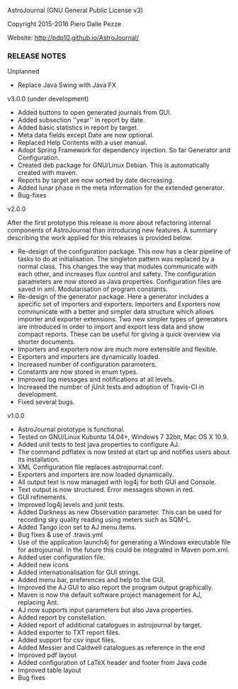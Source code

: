 AstroJournal (GNU General Public License v3)

Copyright 2015-2016 Piero Dalle Pezze

Website: http://pdp10.github.io/AstroJournal/


### RELEASE NOTES

Unplanned

- Replace Java Swing with Java FX

v3.0.0 (under development)

- Added buttons to open generated journals from GUI.
- Added subsection ''year'' in report by date.
- Added basic statistics in report by target.
- Meta data fields except Date are now optional.
- Replaced Help Contents with a user manual.
- Adopt Spring Framework for dependency injection. So far Generator and Configuration.
- Created deb package for GNU/Linux Debian. This is automatically created with maven.  
- Reports by target are now sorted by date decreasing.
- Added lunar phase in the meta information for the extended generator.
- Bug-fixes

v2.0.0

After the first prototype this release is more about refactoring internal components of AstroJournal than introducing new features. A summary describing the work applied for this releases is provided below.

- Re-design of the configuration package. This now has a clear pipeline of tasks to do at initialisation. The singleton pattern was replaced by a normal class. This changes the way that modules communicate with each other, and increases flux control and safety. The configuration parameters are now stored as Java properties. Configuration files are saved in xml. Modularisation of program constants.
- Re-design of the generator package. Here a generator includes a specific set of importers and exporters. Importers and Exporters now communicate with a better and simpler data structure which allows importer and exporter extensions. Two new simpler types of generators are introduced in order to import and export less data and show compact reports. These can be useful for giving a quick overview via shorter documents. 
- Importers and exporters now are much more extensible and flexible.
- Exporters and importers are dynamically loaded.
- Increased number of configuration parameters.
- Constants are now stored in enum types.
- Improved log messages and notifications at all levels.
- Increased the number of jUnit tests and adoption of Travis-CI in development.
- Fixed several bugs.

v1.0.0

- AstroJournal prototype is functional.
- Tested on GNU/Linux Kubuntu 14.04+, Windows 7 32bit, Mac OS X 10.9.
- Added unit tests to test java properties to configure AJ.
- The command pdflatex is now tested at start up and notifies users about its installation.
- XML Configuration file replaces astrojournal.conf.
- Exporters and importers are now loaded dynamically.
- All output text is now managed with log4j for both GUI and Console.
- Text output is now structured. Error messages shown in red.
- GUI refinements.
- Improved log4j levels and junit tests.
- Added Darkness as new Observation parameter. This can be used for recording sky quality reading using meters such as SQM-L.
- Added Tango icon set to AJ menu items.
- Bug fixes & use of .travis.yml
- Use of the application launch4j for generating a Windows executable file for astrojournal. In the future this could be integrated in Maven pom.xml.
- Added user configuration file.
- Added new icons
- Added internationalisation for GUI strings.
- Added menu bar, preferences and help to the GUI.
- Improved the AJ GUI to also report the program output graphically.
- Maven is now the default software project management for AJ, replacing Ant.
- AJ now supports input parameters but also Java properties.
- Added report by constellation.
- Added report of additional catalogues in astrojournal by target.
- Added exporter to TXT report files.
- Added support for csv input files.
- Added Messier and Caldwell catalogues as reference in the end
- Improved pdf layout
- Added configuration of LaTeX header and footer from Java code
- Improved table layout
- Bug fixes
